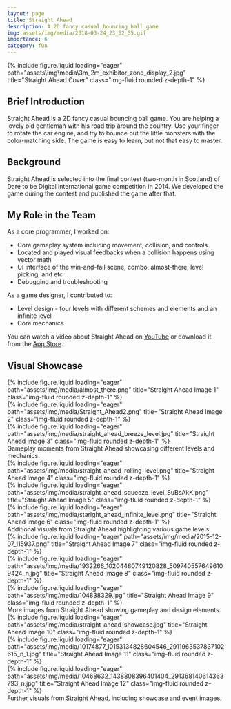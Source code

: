 ```yaml
---
layout: page
title: Straight Ahead
description: A 2D fancy casual bouncing ball game
img: assets/img/media/2018-03-24_23_52_55.gif
importance: 6
category: fun
---
```


<div class="row">
    <div class="col-sm mt-3 mt-md-0">
        {% include figure.liquid loading="eager" path="assets\img\media\3m_2m_exhibitor_zone_display_2.jpg" title="Straight Ahead Cover" class="img-fluid rounded z-depth-1" %}
    </div>
</div>

## Brief Introduction

Straight Ahead is a 2D fancy casual bouncing ball game. You are helping a lovely old gentleman with his road trip around the country. Use your finger to rotate the car engine, and try to bounce out the little monsters with the color-matching side. The game is easy to learn, but not that easy to master.

## Background

Straight Ahead is selected into the final contest (two-month in Scotland) of Dare to be Digital international game competition in 2014. We developed the game during the contest and published the game after that.

## My Role in the Team

As a core programmer, I worked on:

- Core gameplay system including movement, collision, and controls
- Located and played visual feedbacks when a collision happens using vector math
- UI interface of the win-and-fail scene, combo, almost-there, level picking, and etc
- Debugging and troubleshooting

As a game designer, I contributed to:

- Level design - four levels with different schemes and elements and an infinite level
- Core mechanics

You can watch a video about Straight Ahead on [YouTube](https://youtu.be/7ISABu6VUwg) or download it from the [App Store](https://itunes.apple.com/cn/app/straightahead/id954751019?l=en&mt=8).

## Visual Showcase

<div class="row">
    <div class="col-sm mt-3 mt-md-0">
        {% include figure.liquid loading="eager" path="assets/img/media/almost_there.png" title="Straight Ahead Image 1" class="img-fluid rounded z-depth-1" %}
    </div>
    <div class="col-sm mt-3 mt-md-0">
        {% include figure.liquid loading="eager" path="assets/img/media/Straight_Ahead2.png" title="Straight Ahead Image 2" class="img-fluid rounded z-depth-1" %}
    </div>
    <div class="col-sm mt-3 mt-md-0">
        {% include figure.liquid loading="eager" path="assets/img/media/straight_ahead_breeze_level.jpg" title="Straight Ahead Image 3" class="img-fluid rounded z-depth-1" %}
    </div>
</div>
<div class="caption">
    Gameplay moments from Straight Ahead showcasing different levels and mechanics.
</div>

<div class="row">
    <div class="col-sm mt-3 mt-md-0">
        {% include figure.liquid loading="eager" path="assets/img/media/straight_ahead_rolling_level.png" title="Straight Ahead Image 4" class="img-fluid rounded z-depth-1" %}
    </div>
    <div class="col-sm mt-3 mt-md-0">
        {% include figure.liquid loading="eager" path="assets/img/media/straight_ahead_squeeze_level_SuBsAkK.png" title="Straight Ahead Image 5" class="img-fluid rounded z-depth-1" %}
    </div>
    <div class="col-sm mt-3 mt-md-0">
        {% include figure.liquid loading="eager" path="assets/img/media/staright_ahead_infinite_level.png" title="Straight Ahead Image 6" class="img-fluid rounded z-depth-1" %}
    </div>
</div>
<div class="caption">
    Additional visuals from Straight Ahead highlighting various game levels.
</div>

<div class="row">
    <div class="col-sm mt-3 mt-md-0">
        {% include figure.liquid loading="eager" path="assets/img/media/2015-12-07_115937.png" title="Straight Ahead Image 7" class="img-fluid rounded z-depth-1" %}
    </div>
    <div class="col-sm mt-3 mt-md-0">
        {% include figure.liquid loading="eager" path="assets/img/media/1932266_10204480749120828_5097405576496109424_n.jpg" title="Straight Ahead Image 8" class="img-fluid rounded z-depth-1" %}
    </div>
    <div class="col-sm mt-3 mt-md-0">
        {% include figure.liquid loading="eager" path="assets/img/media/104838329.jpg" title="Straight Ahead Image 9" class="img-fluid rounded z-depth-1" %}
    </div>
</div>
<div class="caption">
    More images from Straight Ahead showing gameplay and design elements.
</div>

<div class="row">
    <div class="col-sm mt-3 mt-md-0">
        {% include figure.liquid loading="eager" path="assets/img/media/straight_ahead_showcase.jpg" title="Straight Ahead Image 10" class="img-fluid rounded z-depth-1" %}
    </div>
    <div class="col-sm mt-3 mt-md-0">
        {% include figure.liquid loading="eager" path="assets/img/media/10174877_10153134828604546_2911963537837102615_n_1.jpg" title="Straight Ahead Image 11" class="img-fluid rounded z-depth-1" %}
    </div>
    <div class="col-sm mt-3 mt-md-0">
        {% include figure.liquid loading="eager" path="assets/img/media/10468632_1438808396401404_291368140614363793_n.jpg" title="Straight Ahead Image 12" class="img-fluid rounded z-depth-1" %}
    </div>
</div>
<div class="caption">
    Further visuals from Straight Ahead, including showcase and event images.
</div>

